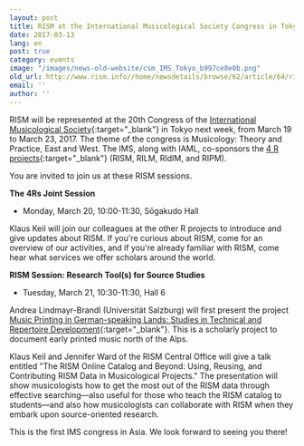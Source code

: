 ```yaml
---
layout: post
title: RISM at the International Musicological Society Congress in Tokyo
date: 2017-03-13
lang: en
post: true
category: events
image: "/images/news-old-website/csm_IMS_Tokyo_b997ce8e0b.png"
old_url: http://www.rism.info//home/newsdetails/browse/62/article/64/rism-at-the-international-musicological-society-congress-in-tokyo.html
email: ''
author: ''
---
```



RISM will be represented at the 20th Congress of the [International Musicological Society](http://ims2017-tokyo.org/){:target="_blank"} in Tokyo next week, from March 19 to March 23, 2017. The theme of the congress is Musicology: Theory and Practice, East and West. The IMS, along with IAML, co-sponsors the [4 R projects](http://www.r-musicprojects.org/){:target="_blank"} (RISM, RILM, RIdIM, and RIPM).

You are invited to join us at these RISM sessions.

**The 4Rs Joint Session**

- Monday, March 20, 10:00-11:30, Sōgakudo Hall

Klaus Keil will join our colleagues at the other R projects to introduce and give updates about RISM. If you're curious about RISM, come for an overview of our activities, and if you're already familiar with RISM, come hear what services we offer scholars around the world.

**RISM Session: Research Tool(s) for Source Studies**

- Tuesday, March 21, 10:30-11:30, Hall 6

Andrea Lindmayr-Brandl (Universität Salzburg) will first present the project [Music Printing in German-speaking Lands: Studies in Technical and Repertoire Development](http://www.vdm16.sbg.ac.at/db/music_prints.php?content=project_description&menu=0){:target="_blank"}. This is a scholarly project to document early printed music north of the Alps.

Klaus Keil and Jennifer Ward of the RISM Central Office will give a talk entitled "The RISM Online Catalog and Beyond: Using, Reusing, and Contributing RISM Data in Musicological Projects." The presentation will show musicologists how to get the most out of the RISM data through effective searching—also useful for those who teach the RISM catalog to students—and also how musicologists can collaborate with RISM when they embark upon source-oriented research.

This is the first IMS congress in Asia. We look forward to seeing you there!



<script type="text/javascript">var switchTo5x=true;</script><script type="text/javascript" src="http://w.sharethis.com/button/buttons.js"></script><script type="text/javascript">stLight.options({publisher: "9b601438-1ce1-49d8-bfd7-9cff5df54c17", doNotHash: false, doNotCopy: false, hashAddressBar: false});</script>